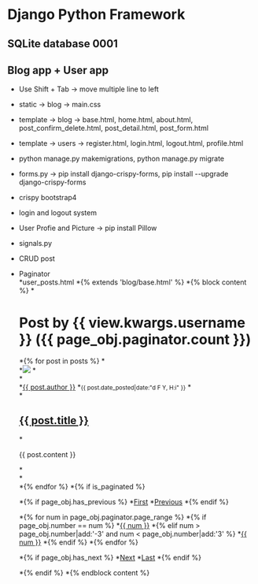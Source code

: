 # Django Python Framework
## SQLite database 0001
## Blog app + User app
 - Use Shift + Tab -> move multiple line to left
 - static -> blog -> main.css
 - template -> blog -> base.html, home.html, about.html, post_confirm_delete.html, post_detail.html, post_form.html
 - template -> users -> register.html, login.html, logout.html, profile.html
 - python manage.py makemigrations, python manage.py migrate
 - forms.py -> pip install django-crispy-forms, pip install --upgrade django-crispy-forms
 - crispy bootstrap4
 - login and logout system
 - User Profie and Picture -> pip install Pillow
 - signals.py
 - CRUD post
 - Paginator<br/>
 *user_posts.html
*{% extends 'blog/base.html' %}
*{% block content %}
  *<h1 class="mb-3">Post by {{ view.kwargs.username }} ({{ page_obj.paginator.count }})</h1>
    *{% for post in posts %}
      *<article class="media content-section">
        *<img class="rounded-circle article-img" src="{{ post.author.profile.image.url }}">
          *<div class="media-body">
            *<div class="article-metadata">
              *<a class="mr-2" href="{% url 'user-posts' post.author.username %}">{{ post.author }}</a>
              *<small class="text-muted">{{ post.date_posted|date:"d F Y, H:i" }}</small>
            *</div>
            *<h2><a class="article-title" href="{% url 'post-detail' post.id %}">{{ post.title }}</a></h2>
            *<p class="article-content">{{ post.content }}</p>
          *</div>
        *</article>
    *{% endfor %}
    *{% if is_paginated %}

      *{% if page_obj.has_previous %}
        *<a class="btn btn-outline-info mb-4" href="?page=1">First</a>
        *<a class="btn btn-outline-info mb-4" href="?page={{ page_obj.previous_page_number }}">Previous</a>
      *{% endif %}

      *{% for num in page_obj.paginator.page_range %}
        *{% if page_obj.number == num %}
          *<a class="btn btn-info mb-4" href="?page={{ num }}">{{ num }}</a>
        *{% elif num > page_obj.number|add:'-3' and num < page_obj.number|add:'3' %}
          *<a class="btn btn-outline-info mb-4" href="?page={{ num }}">{{ num }}</a>
        *{% endif %}
      *{% endfor %}

      *{% if page_obj.has_next %}
        *<a class="btn btn-outline-info mb-4" href="?page={{ page_obj.next_page_number }}">Next</a>
        *<a class="btn btn-outline-info mb-4" href="?page={{ page_obj.paginator.num_pages }}">Last</a>
      *{% endif %}

    *{% endif %} 
*{% endblock content %}
